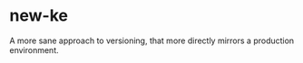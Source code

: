 new-ke
======

A more sane approach to versioning, that more directly mirrors a production environment.  
